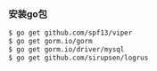 ### 安装go包

```sh
$ go get github.com/spf13/viper
$ go get gorm.io/gorm
$ go get gorm.io/driver/mysql
$ go get github.com/sirupsen/logrus
```

